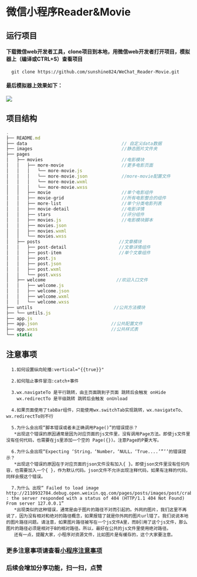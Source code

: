 微信小程序Reader&Movie 
===================================  
   
运行项目
-----------------------------------  
 #### 下载微信web开发者工具，clone项目到本地，用微信web开发者打开项目，模拟器上（编译或CTRL+S）查看项目
      git clone https://github.com/sunshine824/WeChat_Reader-Movie.git
 #### 最后模拟器上效果如下：
  ![](https://github.com/sunshine824/WeChat_Reader-Movie/blob/master/static/jdfw.gif)
  
 项目结构
-----------------------------------
```javascript
.
├── README.md
├── data                                    // 自定义data数据
├── images                                  //静态图片文件夹
├── pages
│   ├── movies                              //电影模块
│   │   ├── more-movie                      //更多电影页面
│   │   │   └── more-movie.js
│   │   │   └── more-movie.json             //more-movie配置文件
│   │   │   └── more-movie.wxml
│   │   │   └── more-movie.wxss
│   │   ├── movie                           //单个电影组件
│   │   ├── movie-grid                      //所有电影整合的组件
│   │   ├── more-list                       //单个分类电影列表
│   │   ├── movie-detail                    //电影详情
│   │   ├── stars                           //评分组件
│   │   ├── movies.js                       //电影模块脚本
│   │   ├── movies.json
│   │   ├── movies.wxml 
│   │   └── movies.wxss
│   ├── posts                              //文章模块
│   │   ├── post-detail                    //文章详情组件
│   │   ├── post-item                      //单个文章组件
│   │   ├── post.js 
│   │   ├── post.json  
│   │   ├── post.wxml 
│   │   └── post.wxss
│   ├── welcome                           //欢迎入口文件
│   │   ├── welcome.js 
│   │   ├── welcome.json  
│   │   ├── welcome.wxml 
│   │   └── welcome.wxss
├── untils                               //公共方法模块
├── └── untils.js
├── app.js
├── app.json                            //公共配置文件
├── app.wxss                            //公共样式表
└── static
```

 注意事项
-----------------------------------
      1.如何设置纵向轮播:vertical="{{true}}"

      2.如何阻止事件冒泡:catch+事件

      3.wx.navigateTo 是平行跳转，由主页面跳到子页面 跳转后会触发 onHide
        wx.redirectTo 是平级跳转 跳转后会触发 onUnload 

      4.如果页面使用了tabBar组件，只能使用wx.switchTab实现跳转，wx.navigateTo、wx.redirectTo则不行

      5.为什么会出现“脚本错误或者未正确调用Page()”的错误提示？
       *出现这个错误的原因通常是因为对应页面的js文件里，没有调用Page方法。即使js文件里没有任何代码，也需要在js里添加一个空的 Page({})。注意Page的P要大写。

      6.为什么会出现“Expecting ‘String，‘Number，‘NULL，‘True....’”’’的错误提示？
       *出现这个错误的原因在于对应页面的json文件没有加入{ }。即使json文件里没有任何内容，也需要加入一个{ }，作为默认代码。json文件不允许出现注释代码，如果有注释的代码，同样会报这个错误。

      7.为什么 出现“ Failed to load image http://2110932784.debug.open.weixin.qq.com/pages/posts/images/post/crab.png : the server responded with a status of 404 (HTTP/1.1 404 Not Found) From server 127.0.0.1”
       *出现类似的这种错误，通常是由于图片的路径不对而引起的。外网的图片，我们这里不再说了，因为没有相对和绝对的路径概念，如果报错了就是你外网的图片url错了。我们说说本地的图片路径问题。请注意，如果图片路径被写在一个js文件A里，而B引用了这个js文件，那么图片的路径必须是相对于B的相对路径。所以，最好在公共的js文件里使用绝对路径。
       还有一点，提醒大家，小程序对资源文件，比如图片是有缓存的，这个大家要注意。

### 更多注意事项请查看[小程序注意事项](https://zhuanlan.zhihu.com/oldtimes)

### 后续会增加分享功能，扫一扫，点赞
